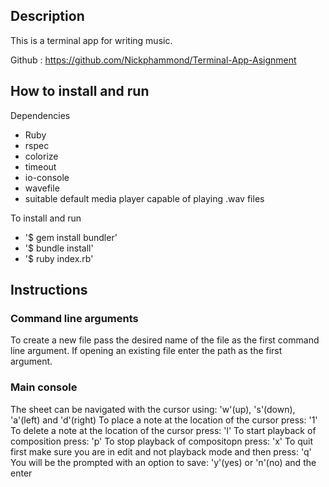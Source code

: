 




## Description

This is a terminal app for writing music.

Github : https://github.com/Nickphammond/Terminal-App-Asignment



## How to install and run

Dependencies
- Ruby
- rspec
- colorize
- timeout
- io-console
- wavefile
- suitable default media player capable of playing .wav files


To install and run
- '$ gem install bundler'
- '$ bundle install'
- '$ ruby index.rb'


## Instructions

### Command line arguments

To create a new file pass the desired name of the file as the first command line argument. If opening an existing file enter the path as the first argument.

### Main console

The sheet can be navigated with the cursor using: 'w'(up), 's'(down), 'a'(left) and 'd'(right)
To place a note at the location of the cursor press: '1'
To delete a note at the location of the cursor press: 'l'
To start playback of composition press: 'p'
To stop playback of compositopn press: 'x'
To quit first make sure you are in edit and not playback mode and then press: 'q'
You will be the prompted with an option to save: 'y'(yes) or 'n'(no) and the enter